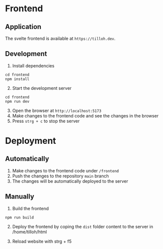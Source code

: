 # Frontend

## Application

The svelte frontend is available at `https://tilloh.dev`.

## Development

1. Install dependencies

```
cd frontend
npm install
```

2. Start the development server

```
cd frontend
npm run dev
```

3. Open the browser at `http://localhost:5173`
4. Make changes to the frontend code and see the changes in the browser
5. Press `strg + c` to stop the server

# Deployment

## Automatically

1. Make changes to the frontend code under `/frontend`
2. Push the changes to the repository `main` branch
3. The changes will be automatically deployed to the server

## Manually

1. Build the frontend

```
npm run build
```

2. Deploy the frontend by coping the `dist` folder content to the server in /home/tilloh/html

3. Reload website with strg + f5
